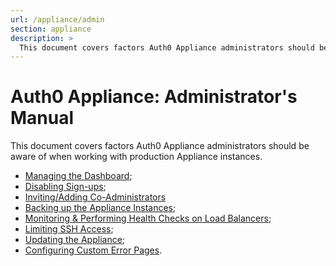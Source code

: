 ```yaml
---
url: /appliance/admin
section: appliance
description: >
  This document covers factors Auth0 Appliance administrators should be aware of when working with production Appliance instances.
---
```


# Auth0 Appliance: Administrator's Manual

This document covers factors Auth0 Appliance administrators should be aware of when working with production Appliance instances.

* [Managing the Dashboard](/appliance/admin/managing-the-dashboard);
* [Disabling Sign-ups](/appliance/admin/disabling-sign-ups);
* [Inviting/Adding Co-Administrators](/appliance/admin/inviting-coadmins)
* [Backing up the Appliance Instances](/appliance/admin/backing-up-the-appliance-instances);
* [Monitoring & Performing Health Checks on Load Balancers](/appliance/admin/monitoring);
* [Limiting SSH Access](/appliance/admin/limiting-ssh-access);
* [Updating the Appliance](/appliance/admin/updating-the-appliance);
* [Configuring Custom Error Pages](/hosted-pates/custom-error-pages).
